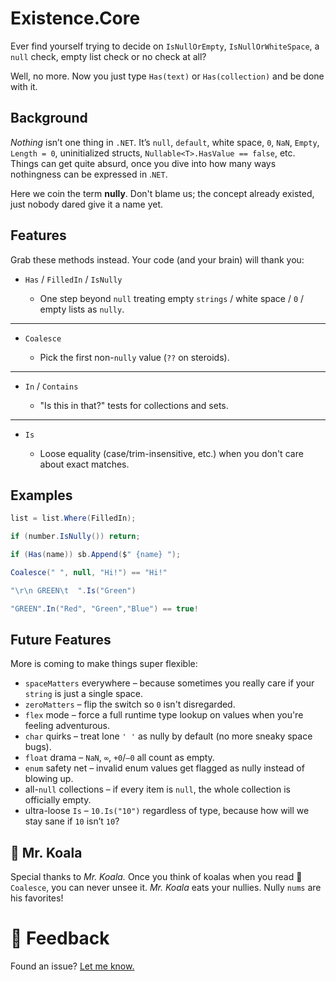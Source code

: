 ﻿Existence.Core
==============

Ever find yourself trying to decide on `IsNullOrEmpty`, `IsNullOrWhiteSpace`, a `null` check, empty list check or no check at all?

Well, no more. Now you just type `Has(text)` or `Has(collection)` and be done with it.

Background
----------

*Nothing* isn’t one thing in `.NET`. It’s `null`, `default`, white space, `0`, `NaN`, `Empty`, `Length = 0`, uninitialized structs, `Nullable<T>.HasValue == false`, etc. Things can get quite absurd, once you dive into how many ways nothingness can be expressed in .`NET`.

Here we coin the term __nully__. Don't blame us; the concept already existed, just nobody dared give it a name yet.

Features
--------

Grab these methods instead. Your code (and your brain) will thank you:

- `Has` / `FilledIn` / `IsNully`

    - One step beyond `null` treating empty `strings` / white space / `0` / empty lists as `nully`.

-----

- `Coalesce`

    - Pick the first non-`nully` value (`??` on steroids).

-----

- `In` / `Contains`

    - "Is this in that?" tests for collections and sets.

-----

- `Is`

    - Loose equality (case/trim-insensitive, etc.) when you don't care about exact matches.


Examples
--------

```cs
list = list.Where(FilledIn);

if (number.IsNully()) return;

if (Has(name)) sb.Append($" {name} ");

Coalesce(" ", null, "Hi!") == "Hi!"

"\r\n GREEN\t  ".Is("Green")

"GREEN".In("Red", "Green","Blue") == true!
```

Future Features
---------------

More is coming to make things super flexible:

- `spaceMatters` everywhere – because sometimes you really care if your `string` is just a single space.
- `zeroMatters` – flip the switch so `0` isn't disregarded.
- `flex` mode – force a full runtime type lookup on values when you're feeling adventurous.
- `char` quirks – treat lone `' '` as nully by default (no more sneaky space bugs).
- `float` drama – `NaN`, `∞`, `+0`/`–0` all count as empty.
- `enum` safety net – invalid enum values get flagged as nully instead of blowing up.
- all-`null` collections – if every item is `null`, the whole collection is officially empty.
- ultra-loose `Is` – `10.Is("10")` regardless of type, because how will we stay sane if `10` isn’t `10`?


🐨 Mr. Koala
------------

Special thanks to *Mr. Koala.* Once you think of koalas when you read 🐨 `Coalesce`, you can never unsee it. *Mr. Koala* eats your nullies. Nully `nums` are his favorites!


💬 Feedback
============

Found an issue? [Let me know.](https://jjvanzon.github.io/#-how-to-reach-me)